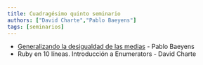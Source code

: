 ```yaml
---
title: Cuadragésimo quinto seminario
authors: ["David Charte","Pablo Baeyens"]
tags: [seminarios]
---
```


* [Generalizando la desigualdad de las medias](/blog/2018/03/01/medias/) - Pablo Baeyens
* Ruby en 10 líneas. Introducción a Enumerators - David Charte
